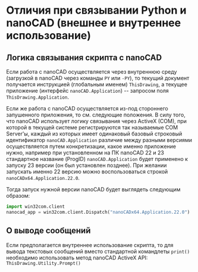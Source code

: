 # Отличия при связывании Python и nanoCAD (внешнее и внутреннее использование)

## Логика связывания скрипта с nanoCAD

Если работа с nanoCAD осуществляется через внутреннюю среду (загрузкой в nanoCAD через команды `PY` или `-PY`), то текущий документ получается инструкцией (глобальным именем) `ThisDrawing`, а текущее приложение (интерфейс `nanoCAD.Application`) -- запросом поля `ThisDrawing.Application`. 

Если же работа с nanoCAD осуществляется из-под стороннего запушенного приложения, то см. следующие положения. В силу того, что nanoCAD использует логику связывания через ActiveX (COM), при которой в текущей системе регистрируются так называемые COM Server'ы, каждый из которых имеет одинаковый базовый строковый идентификатор `nanoCAD.Application` различие между разными версиями осуществляется путем конкретизации, какое именно приложение нужно, например при установленном на ПК nanoCAD 22 и 23 стандартное название (ProgID) `nanoCAD.Application`  будет применено к запуску 23 версии (он был установлен позднее). При желании запускать именно 22 версию можно воспользоваться строкой `nanoCADx64.Application.22.0`.

Тогда запуск нужной версии nanoCAD будет выглядеть следующим образом:
```python
import win32com.client
nanocad_app = win32com.client.Dispatch("nanoCADx64.Application.22.0")
```

## О выводе сообщений

Если предполагается внутреннее использование скрипта, то для вывода текстовых сообщений вместо стандартной командлеты `print()` необходимо использовать метод nanoCAD ActiveX API: `ThisDrawing.Utility.Prompt()`